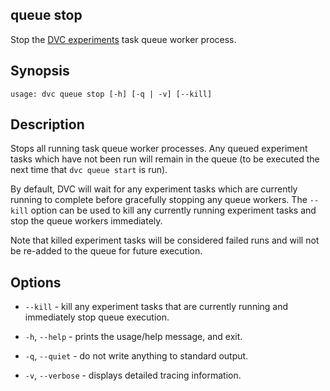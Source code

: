 ## queue stop

Stop the
[DVC experiments](/doc/user-guide/experiment-management/experiments-overview)
task queue worker process.

## Synopsis

```usage
usage: dvc queue stop [-h] [-q | -v] [--kill]
```

## Description

Stops all running task queue worker processes. Any queued experiment tasks which
have not been run will remain in the queue (to be executed the next time that
`dvc queue start` is run).

By default, DVC will wait for any experiment tasks which are currently running
to complete before gracefully stopping any queue workers. The `--kill` option
can be used to kill any currently running experiment tasks and stop the queue
workers immediately.

<admon type="warn">

Note that killed experiment tasks will be considered failed runs and will not be
re-added to the queue for future execution.

</admon>

## Options

- `--kill` - kill any experiment tasks that are currently running and
  immediately stop queue execution.

- `-h`, `--help` - prints the usage/help message, and exit.

- `-q`, `--quiet` - do not write anything to standard output.

- `-v`, `--verbose` - displays detailed tracing information.
